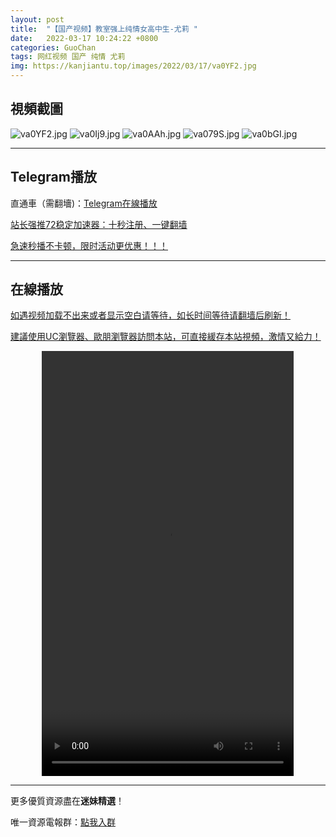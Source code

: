 ```yaml
---
layout: post
title:  "【国产视频】教室强上纯情女高中生-尤莉 "
date:   2022-03-17 10:24:22 +0800
categories: GuoChan
tags: 网红视频 国产 纯情 尤莉
img: https://kanjiantu.top/images/2022/03/17/va0YF2.jpg
---
```



## 視頻截圖

![va0YF2.jpg](https://kanjiantu.top/images/2022/03/17/va0YF2.jpg)
![va0Ij9.jpg](https://kanjiantu.top/images/2022/03/17/va0Ij9.jpg)
![va0AAh.jpg](https://kanjiantu.top/images/2022/03/17/va0AAh.jpg)
![va079S.jpg](https://kanjiantu.top/images/2022/03/17/va079S.jpg)
![va0bGI.jpg](https://kanjiantu.top/images/2022/03/17/va0bGI.jpg)

* * *
## Telegram播放

直通車（需翻墻)：[Telegram在線播放](https://t.me/mimeijingxuan/107)

<u>站长强推72稳定加速器：[十秒注册、一键翻墙](https://www.mimei.blog/skip/vpn.html) </u>


<u>急速秒播不卡顿，限时活动更优惠！！！</u>
* * *
## 在線播放
<u>如遇视频加载不出来或者显示空白请等待，如长时间等待请翻墙后刷新！</u>

<u>建議使用UC瀏覽器、歐朋瀏覽器訪問本站，可直接緩存本站視頻，激情又給力！</u>
<center><video src="https://cdn.publer.io/uploads/videos/62449b22db2797794f146ca0/a9213006f85bec9ae77545aa4ee0b30a.mp4" width="80%" height="680px" controls="controls"></video></center>

* * *
更多優質資源盡在**迷妹精選**！

唯一資源電報群：[點我入群](https://t.me/mimeijingxuan)


